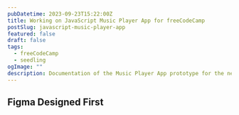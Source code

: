 ```yaml
---
pubDatetime: 2023-09-23T15:22:00Z
title: Working on JavaScript Music Player App for freeCodeCamp
postSlug: javascript-music-player-app
featured: false
draft: false
tags:
  - freeCodeCamp
  - seedling
ogImage: ""
description: Documentation of the Music Player App prototype for the new JavaScript Curriculum Certification
---
```


## Figma Designed First
